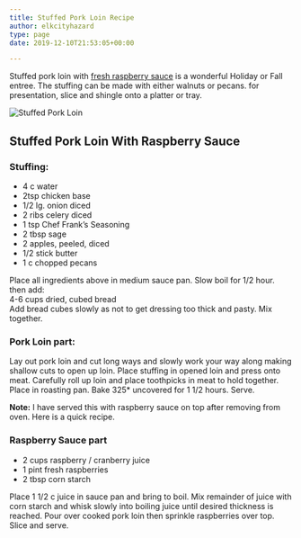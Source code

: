 ```yaml
---
title: Stuffed Pork Loin Recipe
author: elkcityhazard
type: page
date: 2019-12-10T21:53:05+00:00

---
```

Stuffed pork loin with [fresh raspberry sauce][1] is a wonderful Holiday or Fall entree. The stuffing can be made with either walnuts or pecans. for presentation, slice and shingle onto a platter or tray.

![Stuffed Pork Loin][2] 

## Stuffed Pork Loin With Raspberry Sauce

### Stuffing:

  * 4 c water
  * 2tsp chicken base
  * 1/2 lg. onion diced
  * 2 ribs celery diced
  * 1 tsp Chef Frank&#8217;s Seasoning
  * 2 tbsp sage
  * 2 apples, peeled, diced
  * 1/2 stick butter
  * 1 c chopped pecans

Place all ingredients above in medium sauce pan. Slow boil for 1/2 hour. then add:  
4-6 cups dried, cubed bread  
Add bread cubes slowly as not to get dressing too thick and pasty. Mix together.

### Pork Loin part:

Lay out pork loin and cut long ways and slowly work your way along making shallow cuts to open up loin. Place stuffing in opened loin and press onto meat. Carefully roll up loin and place toothpicks in meat to hold together. Place in roasting pan. Bake 325* uncovered for 1 1/2 hours. Serve.

**Note:** I have served this with raspberry sauce on top after removing from oven. Here is a quick recipe.

### Raspberry Sauce part

  * 2 cups raspberry / cranberry juice
  * 1 pint fresh raspberries
  * 2 tbsp corn starch

Place 1 1/2 c juice in sauce pan and bring to boil. Mix remainder of juice with corn starch and whisk slowly into boiling juice until desired thickness is reached. Pour over cooked pork loin then sprinkle raspberries over top. Slice and serve.

 [1]: /wordpress/recipe-basics-and-sauces/
 [2]: http://www.quick-e-recipes.com/sitebuildercontent/sitebuilderpictures/.pond/001_1024.JPG.w560h420.jpg